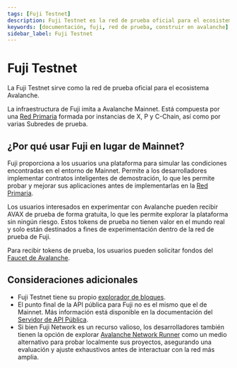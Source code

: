 ```yaml
---
tags: [Fuji Testnet]
description: Fuji Testnet es la red de prueba oficial para el ecosistema Avalanche.
keywords: [documentación, fuji, red de prueba, construir en avalanche]
sidebar_label: Fuji Testnet
---
```


# Fuji Testnet

La Fuji Testnet sirve como la red de prueba oficial para el ecosistema Avalanche.

La infraestructura de Fuji imita a Avalanche Mainnet. Está compuesta por una
[Red Primaria](/learn/avalanche/avalanche-platform.md) formada por instancias de X, P y C-Chain,
así como por varias Subredes de prueba.

## ¿Por qué usar Fuji en lugar de Mainnet?

Fuji proporciona a los usuarios una plataforma para simular las condiciones encontradas en el entorno de Mainnet. 
Permite a los desarrolladores implementar contratos inteligentes de demostración, lo que les permite probar y mejorar sus aplicaciones antes de implementarlas en la [Red Primaria](/learn/avalanche/avalanche-platform.md).

Los usuarios interesados en experimentar con Avalanche pueden recibir AVAX de prueba de forma gratuita, lo que les permite explorar la plataforma sin ningún riesgo. Estos tokens de prueba no tienen valor en el mundo real y solo están destinados a fines de experimentación dentro de la red de prueba de Fuji.

Para recibir tokens de prueba, los usuarios pueden solicitar fondos del [Faucet de Avalanche](/build/dapp/smart-contracts/get-funds-faucet.md).

## Consideraciones adicionales

- Fuji Testnet tiene su propio [explorador de bloques](https://subnets-test.avax.network/).
- El punto final de la API pública para Fuji no es el mismo que el de Mainnet. Más información está disponible en la documentación del [Servidor de API Pública](/tooling/rpc-providers.md).
- Si bien Fuji Network es un recurso valioso, los desarrolladores también tienen la opción de explorar [Avalanche Network Runner](https://docs.avax.network/quickstart/tools-list#avalanche-network-runner-anr) como un medio alternativo para probar localmente sus proyectos, asegurando una evaluación y ajuste exhaustivos antes de interactuar con la red más amplia.